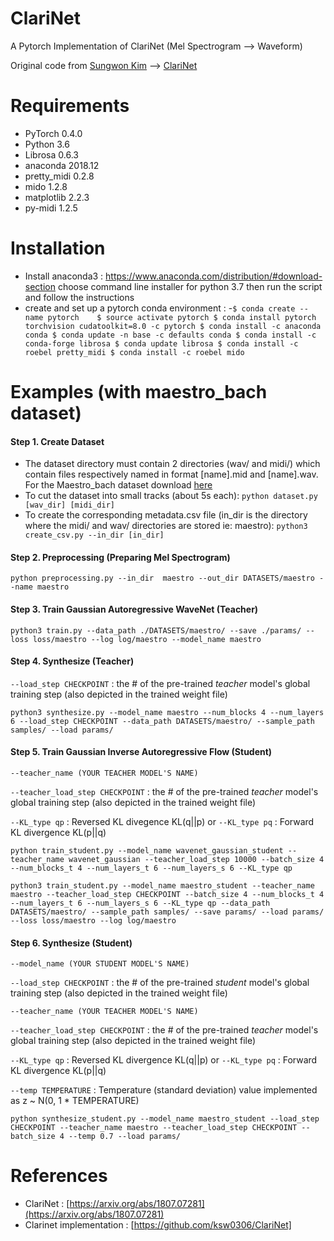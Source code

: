 # ClariNet
A Pytorch Implementation of ClariNet (Mel Spectrogram --> Waveform)

Original code from [Sungwon Kim](https://github.com/ksw0306) --> [ClariNet](https://github.com/ksw0306/ClariNet)


# Requirements

- PyTorch                       0.4.0
- Python                        3.6 
- Librosa                       0.6.3
- anaconda                      2018.12                  
- pretty_midi                   0.2.8
- mido			      1.2.8
- matplotlib                    2.2.3  
- py-midi                       1.2.5    

# Installation
- Install anaconda3 : https://www.anaconda.com/distribution/#download-section choose command line installer for python 3.7 then run the script and follow the instructions
- create and set up a pytorch conda environment :
-`$ conda create --name pytorch   
$ source activate pytorch
$ conda install pytorch torchvision cudatoolkit=8.0 -c pytorch
$ conda install -c anaconda conda
$ conda update -n base -c defaults conda
$ conda install -c conda-forge librosa
$ conda update librosa
$ conda install -c roebel pretty_midi
$ conda install -c roebel mido `


# Examples (with maestro_bach dataset)

#### Step 1. Create Dataset

- The dataset directory must contain 2 directories (wav/ and midi/) which contain files respectively named in format [name].mid and [name].wav. For the Maestro_bach dataset download [here](https://drive.google.com/drive/folders/1sLqewIgdb93bNQqtPephimBznJCujdN1)
- To cut the dataset into small tracks (about 5s each): `python dataset.py [wav_dir] [midi_dir]` 
- To create the corresponding metadata.csv file (in_dir is the directory where the midi/ and wav/ directories are stored ie: maestro): `python3 create_csv.py --in_dir [in_dir]`

#### Step 2. Preprocessing (Preparing Mel Spectrogram)

`python preprocessing.py --in_dir  maestro --out_dir DATASETS/maestro --name maestro`

#### Step 3. Train Gaussian Autoregressive WaveNet (Teacher)

`python3 train.py --data_path ./DATASETS/maestro/ --save ./params/ --loss loss/maestro --log log/maestro --model_name maestro`

#### Step 4. Synthesize (Teacher)

`--load_step CHECKPOINT` : the # of the pre-trained *teacher* model's global training step (also depicted in the trained weight file)

`python3 synthesize.py --model_name maestro --num_blocks 4 --num_layers 6 --load_step CHECKPOINT --data_path DATASETS/maestro/ --sample_path samples/ --load params/ `

#### Step 5. Train Gaussian Inverse Autoregressive Flow (Student)

`--teacher_name (YOUR TEACHER MODEL'S NAME)`

`--teacher_load_step CHECKPOINT` : the # of the pre-trained *teacher* model's global training step (also depicted in the trained weight file)

`--KL_type qp` : Reversed KL divegence KL(q||p)  or `--KL_type pq` : Forward KL divergence KL(p||q)

`python train_student.py --model_name wavenet_gaussian_student --teacher_name wavenet_gaussian --teacher_load_step 10000 --batch_size 4 --num_blocks_t 4 --num_layers_t 6 --num_layers_s 6 --KL_type qp`

`python3 train_student.py --model_name maestro_student --teacher_name maestro --teacher_load_step CHECKPOINT --batch_size 4 --num_blocks_t 4 --num_layers_t 6 --num_layers_s 6 --KL_type qp --data_path DATASETS/maestro/ --sample_path samples/ --save params/ --load params/ --loss loss/maestro --log log/maestro`

#### Step 6. Synthesize (Student)

`--model_name (YOUR STUDENT MODEL'S NAME)`

`--load_step CHECKPOINT` : the # of the pre-trained *student* model's global training step (also depicted in the trained weight file)

`--teacher_name (YOUR TEACHER MODEL'S NAME)`

`--teacher_load_step CHECKPOINT` :  the # of the pre-trained *teacher* model's global training step (also depicted in the trained weight file)

`--KL_type qp` : Reversed KL divergence KL(q||p)  or `--KL_type pq` : Forward KL divergence KL(p||q)

`--temp TEMPERATURE` : Temperature (standard deviation) value implemented as z ~ N(0, 1 * TEMPERATURE)

`python synthesize_student.py --model_name maestro_student --load_step CHECKPOINT --teacher_name maestro --teacher_load_step CHECKPOINT --batch_size 4 --temp 0.7 --load params/`

# References


- ClariNet : [https://arxiv.org/abs/1807.07281](https://arxiv.org/abs/1807.07281)
- Clarinet implementation : [https://github.com/ksw0306/ClariNet]

